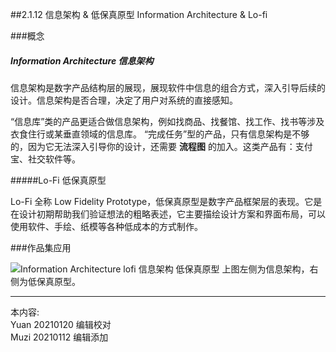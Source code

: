 ##2.1.12 信息架构 & 低保真原型 Information Architecture & Lo-fi

###概念
##### Information Architecture 信息架构

信息架构是数字产品结构层的展现，展现软件中信息的组合方式，深入引导后续的设计。信息架构是否合理，决定了用户对系统的直接感知。

“信息库”类的产品更适合做信息架构，例如找商品、找餐馆、找工作、找书等涉及衣食住行或某垂直领域的信息库。
“完成任务”型的产品，只有信息架构是不够的，因为它无法深入引导你的设计，还需要 **流程图** 的加入。这类产品有：支付宝、社交软件等。

#####Lo-Fi 低保真原型

Lo-Fi 全称 Low Fidelity Prototype，低保真原型是数字产品框架层的表现。它是在设计初期帮助我们验证想法的粗略表述，它主要描绘设计方案和界面布局，可以使用软件、手绘、纸模等各种低成本的方式制作。

###作品集应用

![Information Architecture lofi 信息架构 低保真原型](http://kitpic.makebi.net/2021/ixd_23.jpg)
上图左侧为信息架构，右侧为低保真原型。


---
本内容:    
Yuan 20210120 编辑校对  
Muzi 20210112 编辑添加
